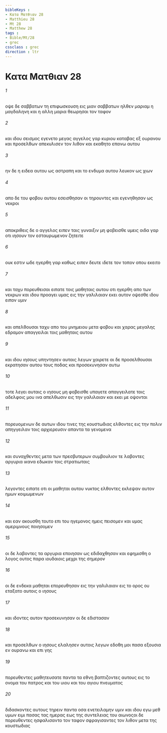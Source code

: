 ```yaml
---
bibleKeys : 
- Κατα Ματθιαν 28
- Matthieu 28
- Mt 28
- Matthew 28
tags : 
- Bible/Mt/28
- grec
cssclass : grec
direction : ltr
---
```


# Κατα Ματθιαν 28

###### 1
οψε δε σαββατων τη επιφωσκουση εις μιαν σαββατων ηλθεν μαριαμ η μαγδαληνη και η αλλη μαρια θεωρησαι τον ταφον
###### 2
και ιδου σεισμος εγενετο μεγας αγγελος γαρ κυριου καταβας εξ ουρανου και προσελθων απεκυλισεν τον λιθον και εκαθητο επανω αυτου
###### 3
ην δε η ειδεα αυτου ως αστραπη και το ενδυμα αυτου λευκον ως χιων
###### 4
απο δε του φοβου αυτου εσεισθησαν οι τηρουντες και εγενηθησαν ως νεκροι
###### 5
αποκριθεις δε ο αγγελος ειπεν ταις γυναιξιν μη φοβεισθε υμεις οιδα γαρ οτι ιησουν τον εσταυρωμενον ζητειτε
###### 6
ουκ εστιν ωδε ηγερθη γαρ καθως ειπεν δευτε ιδετε τον τοπον οπου εκειτο
###### 7
και ταχυ πορευθεισαι ειπατε τοις μαθηταις αυτου οτι ηγερθη απο των νεκρων και ιδου προαγει υμας εις την γαλιλαιαν εκει αυτον οψεσθε ιδου ειπον υμιν
###### 8
και απελθουσαι ταχυ απο του μνημειου μετα φοβου και χαρας μεγαλης εδραμον απαγγειλαι τοις μαθηταις αυτου
###### 9
και ιδου ιησους υπηντησεν αυταις λεγων χαιρετε αι δε προσελθουσαι εκρατησαν αυτου τους ποδας και προσεκυνησαν αυτω
###### 10
τοτε λεγει αυταις ο ιησους μη φοβεισθε υπαγετε απαγγειλατε τοις αδελφοις μου ινα απελθωσιν εις την γαλιλαιαν και εκει με οψονται
###### 11
πορευομενων δε αυτων ιδου τινες της κουστωδιας ελθοντες εις την πολιν απηγγειλαν τοις αρχιερευσιν απαντα τα γενομενα
###### 12
και συναχθεντες μετα των πρεσβυτερων συμβουλιον τε λαβοντες αργυρια ικανα εδωκαν τοις στρατιωταις
###### 13
λεγοντες ειπατε οτι οι μαθηται αυτου νυκτος ελθοντες εκλεψαν αυτον ημων κοιμωμενων
###### 14
και εαν ακουσθη τουτο επι του ηγεμονος ημεις πεισομεν και υμας αμεριμνους ποιησομεν
###### 15
οι δε λαβοντες τα αργυρια εποιησαν ως εδιδαχθησαν και εφημισθη ο λογος ουτος παρα ιουδαιοις μεχρι της σημερον
###### 16
οι δε ενδεκα μαθηται επορευθησαν εις την γαλιλαιαν εις το ορος ου εταξατο αυτοις ο ιησους
###### 17
και ιδοντες αυτον προσεκυνησαν οι δε εδιστασαν
###### 18
και προσελθων ο ιησους ελαλησεν αυτοις λεγων εδοθη μοι πασα εξουσια εν ουρανω και επι γης
###### 19
πορευθεντες μαθητευσατε παντα τα εθνη βαπτιζοντες αυτους εις το ονομα του πατρος και του υιου και του αγιου πνευματος
###### 20
διδασκοντες αυτους τηρειν παντα οσα ενετειλαμην υμιν και ιδου εγω μεθ υμων ειμι πασας τας ημερας εως της συντελειας του αιωνοςοι δε πορευθεντες ησφαλισαντο τον ταφον σφραγισαντες τον λιθον μετα της κουστωδιας
